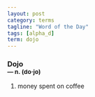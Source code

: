 ```yaml
---
layout: post
category: terms
tagline: "Word of the Day"
tags: [alpha_d]
term: dojo
---
```


<h3>Dojo<br/> <small>&mdash; n. (do<span>&middot;</span>jo)</small></h3>
<p><ol>
<li>money spent on coffee</li>
</ol></p>
